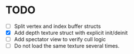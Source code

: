 # TODO

- [ ] Split vertex and index buffer structs
- [x] Add depth texture struct with explicit init/deinit
- [ ] Add spectator view to verify cull logic
- [ ] Do not load the same texture several times.
